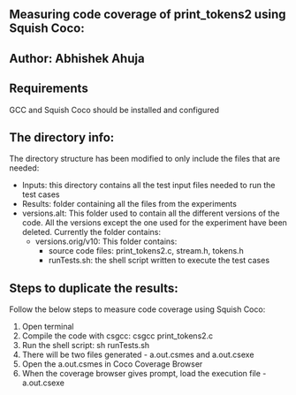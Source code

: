 ## Measuring code coverage of print_tokens2 using Squish Coco:
## Author: Abhishek Ahuja

## Requirements
GCC and Squish Coco should be installed and configured

## The directory info:
The directory structure has been modified to only include the files that are needed:
* Inputs: this directory contains all the test input files needed to run the test cases
* Results: folder containing all the files from the experiments
* versions.alt: This folder used to contain all the different versions of the code. All the versions except the one used for the experiment have been deleted. Currently the folder contains:
    + versions.orig/v10: This folder contains:
        - source code files: print_tokens2.c, stream.h, tokens.h
        - runTests.sh: the shell script written to execute the test cases

## Steps to duplicate the results:
Follow the below steps to measure code coverage using Squish Coco:
1. Open terminal
2. Compile the code with csgcc: csgcc print_tokens2.c
3. Run the shell script: sh runTests.sh
4. There will be two files generated - a.out.csmes and a.out.csexe 
5. Open the a.out.csmes in Coco Coverage Browser
6. When the coverage browser gives prompt, load the execution file - a.out.csexe